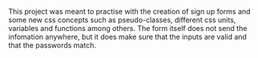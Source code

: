 This project was meant to practise with the creation of sign up forms and some new css concepts such as pseudo-classes, different css units, variables and functions among others. The form itself does not send the infomation anywhere, but it does make sure that the inputs are valid and that the passwords match.
